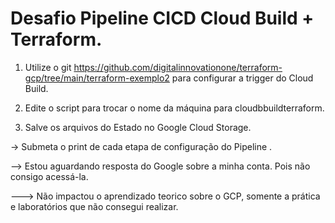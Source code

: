 # Desafio Pipeline CICD Cloud Build + Terraform.

1. Utilize o git https://github.com/digitalinnovationone/terraform-gcp/tree/main/terraform-exemplo2 para configurar a trigger do Cloud Build.

2. Edite o script para trocar o nome da máquina para cloudbbuildterraform.

3. Salve os arquivos do Estado no Google Cloud Storage.

-> Submeta o print de cada etapa de configuração do Pipeline .

--> Estou aguardando resposta do Google sobre a minha conta. Pois não consigo acessá-la.

---> Não impactou o aprendizado teorico sobre o GCP, somente a prática e laboratórios que não consegui realizar.